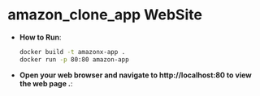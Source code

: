 
# amazon_clone_app WebSite

- **How to Run**:
  ```bash
  docker build -t amazonx-app .
  docker run -p 80:80 amazon-app
  ```
- **Open your web browser and navigate to http://localhost:80 to view the web page .**:

